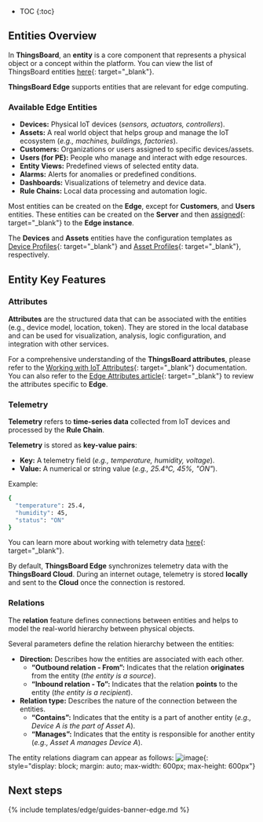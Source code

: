* TOC
{:toc}

## Entities Overview

In **ThingsBoard**, an **entity** is a core component that represents a physical object or a concept within the platform. You can view the list of ThingsBoard entities [here](/docs/{{peDocsPrefix}}user-guide/entities-and-relations/){: target="_blank"}.

**ThingsBoard Edge** supports entities that are relevant for edge computing.

### Available Edge Entities

* **Devices:** Physical IoT devices (_sensors, actuators, controllers_).
* **Assets:** A real world object that helps group and manage the IoT ecosystem (_e.g., machines, buildings, factories_).
* **Customers:** Organizations or users assigned to specific devices/assets.
* **Users (for PE):** People who manage and interact with edge resources. 
* **Entity Views:** Predefined views of selected entity data.
* **Alarms:** Alerts for anomalies or predefined conditions.
* **Dashboards:** Visualizations of telemetry and device data.
* **Rule Chains:** Local data processing and automation logic.

Most entities can be created on the **Edge**, except for **Customers**, and **Users** entities. These entities can be created on the **Server** and then [assigned](/docs/{{docsPrefix}}config/management/#entities-management){: target="_blank"} to the **Edge instance**.

The **Devices** and **Assets** entities have the configuration templates as [Device Profiles](/docs/{{peDocsPrefix}}user-guide/device-profiles/){: target="_blank"} and [Asset Profiles](/docs/{{peDocsPrefix}}user-guide/asset-profiles/){: target="_blank"}, respectively. 

## Entity Key Features

### Attributes 
**Attributes** are the structured data that can be associated with the entities (e.g., device model, location, token). 
They are stored in the local database and can be used for visualization, analysis, logic configuration, and integration with other services.

For a comprehensive understanding of the **ThingsBoard attributes**, please refer to the [Working with IoT Attributes](/docs/{{peDocsPrefix}}user-guide/attributes/){: target="_blank"} documentation. 
You can also refer to the [Edge Attributes article](/docs/{{docsPrefix}}user-guide/edge-attributes/){: target="_blank"} to review the attributes specific to **Edge**.

### Telemetry

**Telemetry** refers to **time-series data** collected from IoT devices and processed by the **Rule Chain**.

**Telemetry** is stored as **key-value pairs**:
* **Key:** A telemetry field (_e.g., temperature, humidity, voltage_).
* **Value:** A numerical or string value (_e.g., 25.4°C, 45%, "ON"_).

Example:
```bash
{
  "temperature": 25.4,
  "humidity": 45,
  "status": "ON"
}
```
You can learn more about working with telemetry data [here](/{{peDocsPrefix}}docs/user-guide/telemetry/){: target="_blank"}.

By default, **ThingsBoard Edge** synchronizes telemetry data with the **ThingsBoard Cloud**. 
During an internet outage, telemetry is stored **locally** and sent to the **Cloud** once the connection is restored.

### Relations

The **relation** feature defines connections between entities and helps to model the real-world hierarchy between physical objects. 

Several parameters define the relation hierarchy between the entities:
* **Direction:** Describes how the entities are associated with each other.
    * **“Outbound relation - From”:** Indicates that the relation **originates** from the entity (_the entity is a source_).
    * **“Inbound relation - To”:** Indicates that the relation **points** to the entity (_the entity is a recipient_).
* **Relation type:** Describes the nature of the connection between the entities.
    * **“Contains”:** Indicates that the entity is a part of another entity (_e.g., Device A is the part of Asset A_).
    * **“Manages”:** Indicates that the entity is responsible for another entity (_e.g., Asset A manages Device A_).

The entity relations diagram can appear as follows: 
![image](https://img.thingsboard.io/edge/user-guide/relations.webp){: style="display: block; margin: auto; max-width: 600px; max-height: 600px"}

## Next steps

{% include templates/edge/guides-banner-edge.md %}